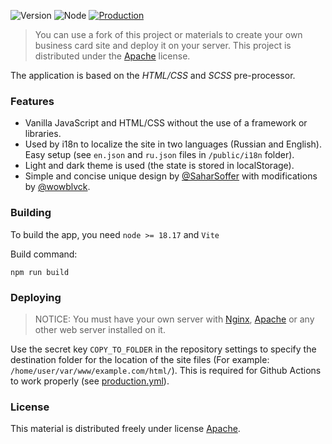 <p>
  <img alt="Version" src="https://img.shields.io/badge/version-1.0.0-brightgreen.svg?cacheSeconds=2592000" />
  <img alt="Node" src="https://img.shields.io/badge/node-%3E%3D%2018.17-brightgreen" />
  <a href="https://github.com/wowblvck/cv/actions/workflows/production.yml">
    <img alt="Production" src="https://github.com/wowblvck/cv/actions/workflows/production.yml/badge.svg" />
  </a>
</p>

> You can use a fork of this project or materials to create your own business card site and deploy it on your server. This project is distributed under the [Apache](./LICENSE) license.

The application is based on the *HTML/CSS* and *SCSS* pre-processor.

### Features
- Vanilla JavaScript and HTML/CSS without the use of a framework or libraries.
- Used by i18n to localize the site in two languages (Russian and English). Easy setup (see `en.json` and `ru.json` files in `/public/i18n` folder).
- Light and dark theme is used (the state is stored in localStorage).
- Simple and concise unique design by [@SaharSoffer](https://www.figma.com/@saharsoffer) with modifications by [@wowblvck](https://github.com/wowblvck).

### Building

To build the app, you need `node >= 18.17` and `Vite`

Build command:
```
npm run build
```

### Deploying

> NOTICE: You must have your own server with [Nginx](https://nginx.org/), [Apache](https://httpd.apache.org/) or any other web server installed on it.

Use the secret key `COPY_TO_FOLDER` in the repository settings to specify the destination folder for the location of the site files (For example: `/home/user/var/www/example.com/html/`). This is required for Github Actions to work properly (see [production.yml](.github/workflows//production.yml)).

### License
This material is distributed freely under license [Apache](./LICENSE).